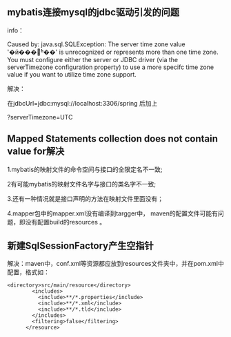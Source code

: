 ## mybatis连接mysql的jdbc驱动引发的问题

info：

Caused by: java.sql.SQLException: The server time zone value '�й���׼ʱ��' is unrecognized or represents more than one time zone. You must configure either the server or JDBC driver (via the serverTimezone configuration property) to use a more specifc time zone value if you want to utilize time zone support. 

解决：

在jdbcUrl=jdbc:mysql://localhost:3306/spring 后加上

?serverTimezone=UTC

## Mapped Statements collection does not contain value for解决

1.mybatis的映射文件的命令空间与接口的全限定名不一致;

2有可能mybatis的映射文件名字与接口的类名字不一致;

3.还有一种情况就是接口声明的方法在映射文件里面没有；

4.mapper包中的mapper.xml没有编译到targger中， maven的配置文件可能有问题，即没有配置build的resources 。

## 新建SqlSessionFactory产生空指针

解决：maven中，conf.xml等资源都应放到resources文件夹中，并在pom.xml中配置，格式如：

```
<directory>src/main/resource</directory>
        <includes>
          <include>**/*.properties</include>
          <include>**/*.xml</include>
          <include>**/*.tld</include>
        </includes>
        <filtering>false</filtering>
      </resource>
```

